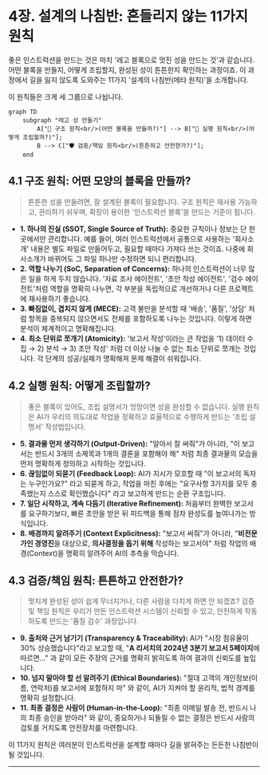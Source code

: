 # 4장. 설계의 나침반: 흔들리지 않는 11가지 원칙

좋은 인스트럭션을 만드는 것은 마치 '레고 블록으로 멋진 성을 만드는 것'과 같습니다. 어떤 블록을 만들지, 어떻게 조립할지, 완성된 성이 튼튼한지 확인하는 과정이죠. 이 과정에서 길을 잃지 않도록 도와주는 11가지 '설계의 나침반(메타 원칙)'을 소개합니다.

이 원칙들은 크게 세 그룹으로 나뉩니다.

```mermaid
graph TD
    subgraph "레고 성 만들기"
        A["🏰 구조 원칙<br/>(어떤 블록을 만들까?)"] --> B["📖 실행 원칙<br/>(어떻게 조립할까?)"];
        B --> C["🛡️ 검증/책임 원칙<br/>(튼튼하고 안전한가?)"];
    end
```

## 4.1 구조 원칙: 어떤 모양의 블록을 만들까?
> 튼튼한 성을 만들려면, 잘 설계된 블록이 필요합니다. 구조 원칙은 재사용 가능하고, 관리하기 쉬우며, 확장이 용이한 '인스트럭션 블록'을 만드는 기준이 됩니다.

- **1. 하나의 진실 (SSOT, Single Source of Truth):** 중요한 규칙이나 정보는 단 한 곳에서만 관리합니다. 예를 들어, 여러 인스트럭션에서 공통으로 사용하는 '회사소개' 내용은 별도 파일로 만들어두고, 필요할 때마다 가져다 쓰는 것이죠. 나중에 회사소개가 바뀌어도 그 파일 하나만 수정하면 되니 편리합니다.
- **2. 역할 나누기 (SoC, Separation of Concerns):** 하나의 인스트럭션이 너무 많은 일을 하게 두지 않습니다. '자료 조사 에이전트', '초안 작성 에이전트', '검수 에이전트'처럼 역할을 명확히 나누면, 각 부분을 독립적으로 개선하거나 다른 프로젝트에 재사용하기 좋습니다.
- **3. 빠짐없이, 겹치지 않게 (MECE):** 고객 불만을 분석할 때 '배송', '품질', '상담' 처럼 항목을 중복되지 않으면서도 전체를 포함하도록 나누는 것입니다. 이렇게 하면 분석이 체계적이고 명확해집니다.
- **4. 최소 단위로 쪼개기 (Atomicity):** '보고서 작성'이라는 큰 작업을 '1) 데이터 수집 → 2) 분석 → 3) 초안 작성' 처럼 더 이상 나눌 수 없는 최소 단위로 쪼개는 것입니다. 각 단계의 성공/실패가 명확해져 문제 해결이 쉬워집니다.

## 4.2 실행 원칙: 어떻게 조립할까?
> 좋은 블록이 있어도, 조립 설명서가 엉망이면 성을 완성할 수 없습니다. 실행 원칙은 AI가 우리의 의도대로 작업을 정확하고 효율적으로 수행하게 만드는 '조립 설명서' 작성법입니다.

- **5. 결과물 먼저 생각하기 (Output-Driven):** "알아서 잘 써줘"가 아니라, "이 보고서는 반드시 3개의 소제목과 1개의 결론을 포함해야 해" 처럼 최종 결과물의 모습을 먼저 명확하게 정의하고 시작하는 것입니다.
- **6. 끊임없이 되묻기 (Feedback Loop):** AI가 지시가 모호할 때 "이 보고서의 독자는 누구인가요?" 라고 되묻게 하고, 작업을 마친 후에는 "요구사항 3가지를 모두 충족했는지 스스로 확인했습니다" 라고 보고하게 만드는 순환 구조입니다.
- **7. 일단 시작하고, 계속 다듬기 (Iterative Refinement):** 처음부터 완벽한 보고서를 요구하기보다, 빠른 초안을 받은 뒤 피드백을 통해 점차 완성도를 높여나가는 방식입니다.
- **8. 배경까지 알려주기 (Context Explicitness):** "보고서 써줘"가 아니라, "**비전문가인 경영진**을 대상으로, **의사결정을 돕기 위해** 작성하는 보고서야" 처럼 작업의 배경(Context)을 명확히 알려주어 AI의 추측을 막습니다.

## 4.3 검증/책임 원칙: 튼튼하고 안전한가?
> 멋지게 완성된 성이 쉽게 무너지거나, 다른 사람을 다치게 하면 안 되겠죠? 검증 및 책임 원칙은 우리가 만든 인스트럭션 시스템이 신뢰할 수 있고, 안전하게 작동하도록 만드는 '품질 검수' 과정입니다.

- **9. 출처와 근거 남기기 (Transparency & Traceability):** AI가 "시장 점유율이 30% 상승했습니다"라고 보고할 때, "**A 리서치의 2024년 3분기 보고서 5페이지**에 따르면..." 과 같이 모든 주장의 근거를 명확히 밝히도록 하여 결과의 신뢰도를 높입니다.
- **10. 넘지 말아야 할 선 알려주기 (Ethical Boundaries):** "절대 고객의 개인정보(이름, 연락처)를 보고서에 포함하지 마" 와 같이, AI가 지켜야 할 윤리적, 법적 경계를 명확히 설정합니다.
- **11. 최종 결정은 사람이 (Human-in-the-Loop):** "최종 이메일 발송 전, 반드시 나의 최종 승인을 받아라" 와 같이, 중요하거나 되돌릴 수 없는 결정은 반드시 사람의 검토를 거치도록 안전장치를 마련합니다.

이 11가지 원칙은 여러분이 인스트럭션을 설계할 때마다 길을 밝혀주는 든든한 나침반이 될 것입니다.

---
[^1]: **SSOT (Single Source of Truth):** 여러 곳에 흩어져 있는 정보를 하나의 신뢰할 수 있는 출처로 통일하는 원칙입니다. 정보의 일관성을 유지하고 관리를 쉽게 만듭니다.
[^2]: **SoC (Separation of Concerns):** 하나의 구성요소가 하나의 책임만 갖도록 시스템을 분리하여 설계하는 원칙입니다.
[^3]: **MECE (Mutually Exclusive, Collectively Exhaustive):** '서로 중복되지 않으면서, 전체적으로는 빠짐이 없는' 상태를 의미하는 분석적 사고의 기본 원칙입니다.
[^4]: **멱등성(Idempotency):** 동일한 작업을 여러 번 수행해도 결과가 항상 같은 특성을 의미합니다. (예: 100에 0을 여러 번 더해도 결과는 항상 100)
